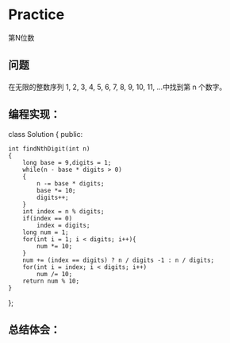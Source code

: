 # Practice
第N位数
## 问题
#### 
在无限的整数序列 1, 2, 3, 4, 5, 6, 7, 8, 9, 10, 11, ...中找到第 n 个数字。
## 编程实现：
class Solution {
public:

    int findNthDigit(int n)
    {
        long base = 9,digits = 1;  
        while(n - base * digits > 0)
        {  
            n -= base * digits;  
            base *= 10;  
            digits++;  
        }  
        int index = n % digits;  
        if(index == 0)  
            index = digits;  
        long num = 1;  
        for(int i = 1; i < digits; i++){  
            num *= 10;  
        }  
        num += (index == digits) ? n / digits -1 : n / digits;  
        for(int i = index; i < digits; i++)  
            num /= 10;  
        return num % 10;
    }
};
## 总结体会：
 1-9 有9位数，10-99有180位。首先需要找到这个位数是几位数。 再找到这个数，然后确定这个数的第几位是我们要找的。